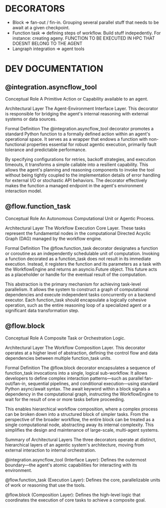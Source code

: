 

# DECORATORS
- Block => fan-out / fin-in. Grouping several parallel stuff that needs to be await at a given checkpoint. 
- Function task => defining steps of workflow. Build stuff indepedently. For instance: creating ageny. FUNCTION TO BE EXECUTED IN HPC THAT DOESNT BELONG TO THE AGENT
- Langraph integration => agent tools 

# DEV DOCUMENTATION
## @integration.asyncflow_tool
Conceptual Role
A Primitive Action or Capability available to an agent.

Architectural Layer
The Agent-Environment Interface Layer. This decorator is responsible for bridging the agent's internal reasoning with external systems or data sources.

Formal Definition
The @integration.asyncflow_tool decorator promotes a standard Python function to a formally defined action within an agent's operational space. It serves as a wrapper that endows a function with non-functional properties essential for robust agentic execution, primarily fault tolerance and predictable performance.

By specifying configurations for retries, backoff strategies, and execution timeouts, it transforms a simple callable into a resilient capability. This allows the agent's planning and reasoning components to invoke the tool without being tightly coupled to the implementation details of error handling for external I/O or stochastic API behaviors. The decorator effectively makes the function a managed endpoint in the agent's environment interaction model.

## @flow.function_task
Conceptual Role
An Autonomous Computational Unit or Agentic Process.

Architectural Layer
The Workflow Execution Core Layer. These tasks represent the fundamental nodes in the computational Directed Acyclic Graph (DAG) managed by the workflow engine.

Formal Definition
The @flow.function_task decorator designates a function or coroutine as an independently schedulable unit of computation. Invoking a function decorated as a function_task does not result in its immediate execution. Instead, it registers the function and its parameters as a task with the WorkflowEngine and returns an asyncio.Future object. This future acts as a placeholder or handle for the eventual result of the computation.

This abstraction is the primary mechanism for achieving task-level parallelism. It allows the system to construct a graph of computational dependencies and execute independent tasks concurrently on a backend executor. Each function_task should encapsulate a logically cohesive operation, such as the entire reasoning loop of a specialized agent or a significant data transformation step.

## @flow.block
Conceptual Role
A Composite Task or Orchestration Logic.

Architectural Layer
The Workflow Composition Layer. This decorator operates at a higher level of abstraction, defining the control flow and data dependencies between multiple function_task units.

Formal Definition
The @flow.block decorator encapsulates a sequence of function_task invocations into a single, logical sub-workflow. It allows developers to define complex interaction patterns—such as parallel fan-out/fan-in, sequential pipelines, and conditional execution—using standard Python async/await syntax. The await keyword within a block signals a dependency in the computational graph, instructing the WorkflowEngine to wait for the result of one or more tasks before proceeding.

This enables hierarchical workflow composition, where a complex process can be broken down into a structured block of simpler tasks. From the perspective of the broader workflow, the entire block can be treated as a single computational node, abstracting away its internal complexity. This simplifies the design and maintenance of large-scale, multi-agent systems.

Summary of Architectural Layers
The three decorators operate at distinct, hierarchical layers of an agentic system's architecture, moving from external interaction to internal orchestration.

@integration.asyncflow_tool (Interface Layer): Defines the outermost boundary—the agent's atomic capabilities for interacting with its environment.

@flow.function_task (Execution Layer): Defines the core, parallelizable units of work or reasoning that use the tools.

@flow.block (Composition Layer): Defines the high-level logic that coordinates the execution of core tasks to achieve a composite goal.